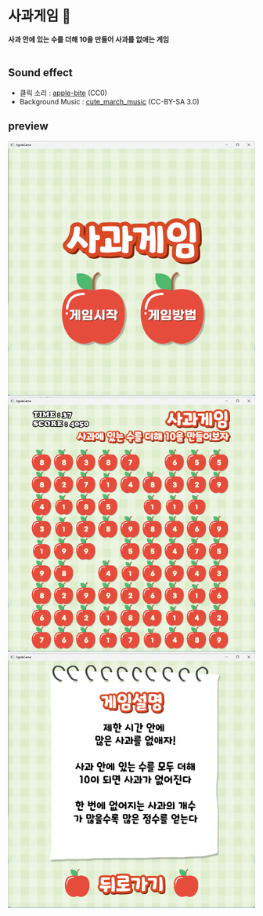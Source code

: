 # 사과게임 :apple:
<b>사과 안에 있는 수를 더해 10을 만들어 사과를 없애는 게임</b><br><br>

## Sound effect
- 클릭 소리 : <a href="https://opengameart.org/content/apple-bite">apple-bite</a> (CC0)<br>
- Background Music : <a href="https://opengameart.org/content/cute-march-music">cute_march_music</a> (CC-BY-SA 3.0)

## preview
![image](https://github.com/hyeg0121/AppleGame/blob/master/prototype/main1.png)
![image](https://github.com/hyeg0121/AppleGame/blob/master/prototype/main2.png)
![image](https://github.com/hyeg0121/AppleGame/blob/master/prototype/main3.png)
